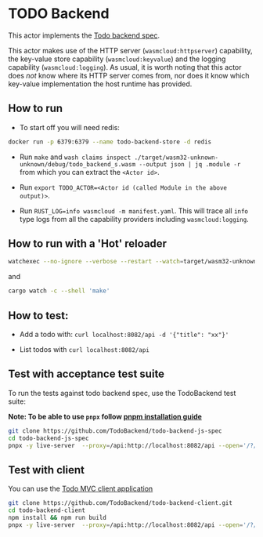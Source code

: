 # TODO Backend

This actor implements the [Todo backend spec](https://github.com/TodoBackend/todo-backend-js-spec/blob/master/js/specs.js).

This actor makes use of the HTTP server (`wasmcloud:httpserver`) capability, the key-value store capability (`wasmcloud:keyvalue`) and the logging capability (`wasmcloud:logging`). As usual, it is worth noting that this actor does _not_ know where its HTTP server comes from, nor does it know which key-value implementation the host runtime has provided.

## How to run

- To start off you will need redis:

```bash
docker run -p 6379:6379 --name todo-backend-store -d redis
```

- Run `make` and `wash claims inspect ./target/wasm32-unknown-unknown/debug/todo_backend_s.wasm --output json | jq .module -r` from which you can extract the `<Actor id>`.

- Run `export TODO_ACTOR=<Actor id (called Module in the above output)>`.

- Run `RUST_LOG=info wasmcloud -m manifest.yaml`. This will trace all `info` type logs from all the capability providers including `wasmcloud:logging`.

## How to run with a 'Hot' reloader

```sh
watchexec --no-ignore --verbose --restart --watch=target/wasm32-unknown-unknown/debug/todomvc_s.wasm -- wasmcloud -m manifest.yaml
```

and

```sh
cargo watch -c --shell 'make'
```

## How to test:

- Add a todo with: `curl localhost:8082/api -d '{"title": "xx"}'`

- List todos with `curl localhost:8082/api`

## Test with acceptance test suite

To run the tests against todo backend spec, use the TodoBackend test suite:

**Note: To be able to use `pnpx` follow [pnpm installation guide](https://pnpm.io/installation)**

```sh
git clone https://github.com/TodoBackend/todo-backend-js-spec
cd todo-backend-js-spec
pnpx -y live-server  --proxy=/api:http://localhost:8082/api --open='/?/api'
```

## Test with client

You can use the [Todo MVC client application](https://github.com/TodoBackend/todo-backend-client)

```sh
git clone https://github.com/TodoBackend/todo-backend-client.git
cd todo-backend-client
npm install && npm run build
pnpx -y live-server  --proxy=/api:http://localhost:8082/api --open='/?/api'
```

